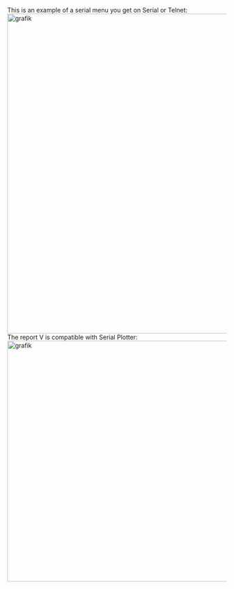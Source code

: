 This is an example of a serial menu you get on Serial or Telnet:  
<img width="733" alt="grafik" src="https://github.com/rin67630/Victron_VE_on_Steroids/assets/14197155/7b7248a4-30bc-44f9-8ad9-200bdee3468c">  
The report V is compatible with Serial Plotter:  
<img width="552" alt="grafik" src="https://github.com/rin67630/Victron_VE_on_Steroids/assets/14197155/3ae07e19-15bd-4daa-a08a-2aec9ae2d49d">

